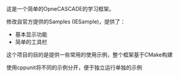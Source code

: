 这是一个简单的OpneCASCADE的学习框架。

修改自官方提供的Samples (IESample)，提供了：

- 基本显示功能
- 简单的工具栏



这个项目的目的是提供一些常用的使用示例，整个框架基于CMake构建

使用cppunit将不同的示例分开，便于独立运行单独的示例



